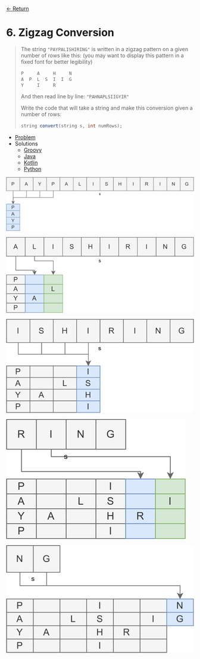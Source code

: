 [&larr; Return](https://hanggrian.github.io/grind-leetcode/)

# 6. Zigzag Conversion

> The string `"PAYPALISHIRING"` is written in a zigzag pattern on a given number
  of rows like this: (you may want to display this pattern in a fixed font for
  better legibility)
>
> ```
> P     A     H     N
> A  P  L  S  I  I  G
> Y     I     R
> ```
>
> And then read line by line: `"PAHNAPLSIIGYIR"`
>
> Write the code that will take a string and make this conversion given a number
  of rows:
>
> ```java
> string convert(string s, int numRows);
> ```

- [Problem](https://leetcode.com/problems/zigzag-conversion/)
- Solutions
  - [Groovy](https://github.com/hanggrian/grind-leetcode/blob/main/groovy/src/main/groovy/problems1_100/ZigzagConversion.groovy)
  - [Java](https://github.com/hanggrian/grind-leetcode/blob/main/java/src/main/java/problems1_100/ZigzagConversion.java)
  - [Kotlin](https://github.com/hanggrian/grind-leetcode/blob/main/kotlin/src/main/kotlin/problems1_100/ZigzagConversion.kt)
  - [Python](https://github.com/hanggrian/grind-leetcode/blob/main/python/src/problems1_100/zigzag_conversion.py)

![](https://github.com/hanggrian/grind-leetcode/raw/assets/problems1_100/zigzag-conversion1.svg)

![](https://github.com/hanggrian/grind-leetcode/raw/assets/problems1_100/zigzag-conversion2.svg)

![](https://github.com/hanggrian/grind-leetcode/raw/assets/problems1_100/zigzag-conversion3.svg)

![](https://github.com/hanggrian/grind-leetcode/raw/assets/problems1_100/zigzag-conversion4.svg)

![](https://github.com/hanggrian/grind-leetcode/raw/assets/problems1_100/zigzag-conversion5.svg)
